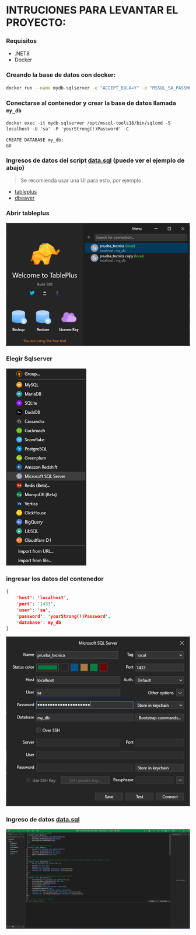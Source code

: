 # INTRUCIONES PARA LEVANTAR EL PROYECTO:
### Requisitos
- .NET8
- Docker

### Creando la base de datos con docker:
```sh
docker run --name mydb-sqlserver -e "ACCEPT_EULA=Y" -e "MSSQL_SA_PASSWORD=yourStrong(!)Password" -p 1433:1433 -d mcr.microsoft.com/mssql/server:2022-latest
```
### Conectarse al contenedor y crear la base de datos llamada `my_db`

```
docker exec -it mydb-sqlserver /opt/mssql-tools18/bin/sqlcmd -S localhost -U 'sa' -P 'yourStrong(!)Password' -C
```
```
CREATE DATABASE my_db;
GO
```

### Ingresos de datos del script [data.sql](https://github.com/xOnlinEx/prueba-tecnica/blob/main/prueba-tecnica/data.sql) (puede ver el ejemplo de abajo)
> Se recomienda usar una UI para esto, por ejemplo:
- [tableplus](https://tableplus.com/)
- [dbeaver](https://dbeaver.io/)

### Abrir tableplus
![Image text](https://github.com/xOnlinEx/prueba-tecnica/blob/main/.asserts/1.png)
### Elegir Sqlserver
![Image text](https://github.com/xOnlinEx/prueba-tecnica/blob/main/.asserts/2.png)
### ingresar los datos del contenedor
```json
{
    'host': 'localhost',
    'port': '1433',
    'user': 'sa',
    'password': 'yourStrong(!)Password',
    'database': my_db
}
```
![Image text](https://github.com/xOnlinEx/prueba-tecnica/blob/main/.asserts/3.png)
### Ingreso de datos [data.sql](https://github.com/xOnlinEx/prueba-tecnica/blob/main/prueba-tecnica/data.sql)
![Image text](https://github.com/xOnlinEx/prueba-tecnica/blob/main/.asserts/4.png)
